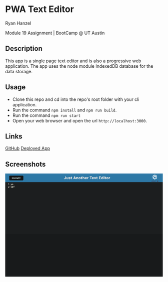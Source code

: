 # PWA Text Editor

Ryan Hanzel

Module 19 Assignment | BootCamp @ UT Austin

## Description

This app is a single page text editor and is also a progressive web application. The app uses the node module IndexedDB database for the data storage.

## Usage

- Clone this repo and cd into the repo's root folder with your cli application.
- Run the command `npm install` and `npm run build`.
- Run the command `npm run start`
- Open your web browser and open the url `http://localhost:3000`.

## Links

[GitHub](https://github.com/h3xivall/pwa-text-editor)
[Deployed App](https://pwa-text-editor-t3sw.onrender.com)

## Screenshots
![sn1](img/sn1.png)